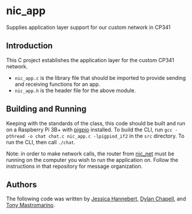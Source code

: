 # nic_app
Supplies application layer support for our custom network in CP341

## Introduction
This C project establishes the application layer for the custom CP341 network.
- `nic_app.c` is the library file that should be imported to provide sending and receiving functions for an app.
- `nic_app.h` is the header file for the above module.

## Building and Running
Keeping with the standards of the class, this code should be built and run on a Raspberry Pi 3B+ with [pigpio](https://abyz.me.uk/rpi/pigpio/index.html) installed. 
To build the CLI, run `gcc -pthread -o chat chat.c nic_app.c -lpigpiod_if2` in the `src` directory.
To run the CLI, then call `./chat`.

Note: in order to make network calls, the router from [nic_net](https://github.com/Jessicat-H/nic_net) must be running on the computer you wish to run the application on. Follow the instructions in that repository for message organization.

## Authors
The following code was written by [Jessica Hannebert](https://github.com/Jessicat-H), [Dylan Chapell](https://github.com/dylanchapell), and [Tony Mastromarino](https://github.com/tonydoesathing).
